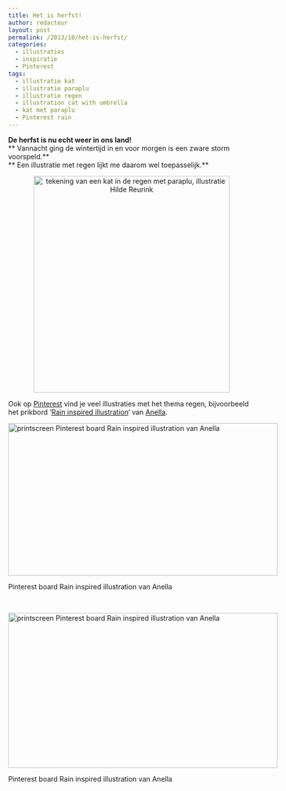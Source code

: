 ```yaml
---
title: Het is herfst!
author: redacteur
layout: post
permalink: /2013/10/het-is-herfst/
categories:
  - illustraties
  - inspiratie
  - Pinterest
tags:
  - illustratie kat
  - illustratie paraplu
  - illustratie regen
  - illustration cat with umbrella
  - kat met paraplu
  - Pinterest rain
---
```

**De herfst is nu echt weer in ons land!**  
** Vannacht ging de wintertijd in en voor morgen is een zware storm voorspeld.**  
** Een illustratie met regen lijkt me daarom wel toepasselijk.**

<p style="text-align: center;">
  <img class="aligncenter size-full wp-image-4698" title="tekening van een kat met paraplu in de regen, illustratie Hilde Reurink" src="http://www.schildertuin.nl/wordpress/wp-content/uploads/2013/10/knuffelkat-met-paraplu.jpg" alt="tekening van een kat in de regen met paraplu, illustratie Hilde Reurink" width="400" height="442" />
</p>

Ook op <a title="Pinterest is een plek om inspirerende afbeeldingen te vinden en te delen" href="http://www.pinterest.com" target="_blank">Pinterest</a> vind je veel illustraties met het thema regen, bijvoorbeeld het prikbord &#8216;<a title="bekijk het Pinterest board Rain inspired illustration van Anella" href="http://www.pinterest.com/anellavig/rain-inspired-illustration/" target="_blank">Rain inspired illustration</a>&#8216; van <a title="Bekijk alle Pinterest borden van Anella" href="http://www.pinterest.com/anellavig/" target="_blank">Anella</a>.

<div id="attachment_4701" style="width: 560px" class="wp-caption aligncenter">
  <img class="size-full wp-image-4701" title="Pinterest board Rain inspired illustration van Anella" src="http://www.schildertuin.nl/wordpress/wp-content/uploads/2013/10/rain-inspired-illustration-1.jpg" alt="printscreen Pinterest board Rain inspired illustration van Anella" width="550" height="311" />
  
  <p class="wp-caption-text">
    Pinterest board Rain inspired illustration van Anella
  </p>
</div>

&nbsp;

<div id="attachment_4700" style="width: 560px" class="wp-caption aligncenter">
  <img class="size-full wp-image-4700" title="Pinterest board Rain inspired illustration van Anella" src="http://www.schildertuin.nl/wordpress/wp-content/uploads/2013/10/rain-inspired-illustration-2.jpg" alt="printscreen Pinterest board Rain inspired illustration van Anella" width="550" height="316" />
  
  <p class="wp-caption-text">
    Pinterest board Rain inspired illustration van Anella
  </p>
</div>